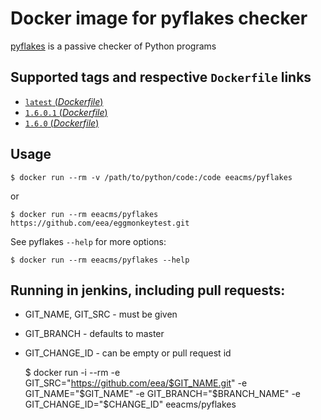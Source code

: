 # Docker image for pyflakes checker

[pyflakes](https://pypi.python.org/pypi/pyflakes) is a passive checker of Python programs


## Supported tags and respective `Dockerfile` links

- [`latest` (*Dockerfile*)](https://github.com/eea/eea.docker.pyglakes/blob/master/Dockerfile)
- [`1.6.0.1` (*Dockerfile*)](https://github.com/eea/eea.docker.pyflakes/blob/1.6.0.1/Dockerfile)
- [`1.6.0` (*Dockerfile*)](https://github.com/eea/eea.docker.pyflakes/blob/1.6.0/Dockerfile)

## Usage

    $ docker run --rm -v /path/to/python/code:/code eeacms/pyflakes

or

    $ docker run --rm eeacms/pyflakes https://github.com/eea/eggmonkeytest.git


See pyflakes `--help` for more options:

    $ docker run --rm eeacms/pyflakes --help

## Running in jenkins, including pull requests:

* GIT_NAME, GIT_SRC  - must be given
* GIT_BRANCH - defaults to master
* GIT_CHANGE_ID - can be empty or pull request id


    $ docker run -i --rm -e GIT_SRC="https://github.com/eea/$GIT_NAME.git" -e GIT_NAME="$GIT_NAME" -e GIT_BRANCH="$BRANCH_NAME" -e GIT_CHANGE_ID="$CHANGE_ID" eeacms/pyflakes


